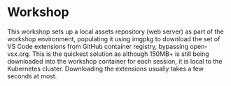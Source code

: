# Workshop

This workshop sets up a local assets repository (web server) as part of the workshop
environment, populating it using imgpkg to download the set of VS Code extensions from
GitHub container registry, bypassing open-vsx.org. This is the quickest solution as
although 150MB+ is still being downloaded into the workshop container for each session,
it is local to the Kubernetes cluster. Downloading the extensions usually takes a few
seconds at most.
